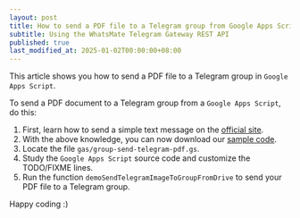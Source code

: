 ```yaml
---
layout: post
title: How to send a PDF file to a Telegram group from Google Apps Script
subtitle: Using the WhatsMate Telegram Gateway REST API
published: true
last_modified_at: 2025-01-02T00:00:00+08:00
---
```


This article shows you how to send a PDF file to a Telegram group in `Google Apps Script`.


To send a PDF document to a Telegram group from a `Google Apps Script`, do this:

1. First, learn how to send a simple text message on the [official site](https://www.whatsmate.net/telegram-group-message-api.html). 
2. With the above knowledge, you can now download our [sample code](https://github.com/whatsmate/telegram-demos/archive/master.zip).
3. Locate the file `gas/group-send-telegram-pdf.gs`.  <script src="https://gist.github.com/whatsmate/602ad48db2a20653bdadd81f5c9d8a08.js"></script>
4. Study the `Google Apps Script` source code and customize the TODO/FIXME lines.
6. Run the function `demoSendTelegramImageToGroupFromDrive` to send your PDF file to a Telegram group.


Happy coding :)  


<br>
<script async src="//pagead2.googlesyndication.com/pagead/js/adsbygoogle.js"></script>
<ins class="adsbygoogle"
     style="display:inline-block;width:728px;height:90px"
     data-ad-client="ca-pub-7383487179928477"
     data-ad-slot="6959057004"></ins>
<script>
(adsbygoogle = window.adsbygoogle || []).push({});
</script>
<br>

